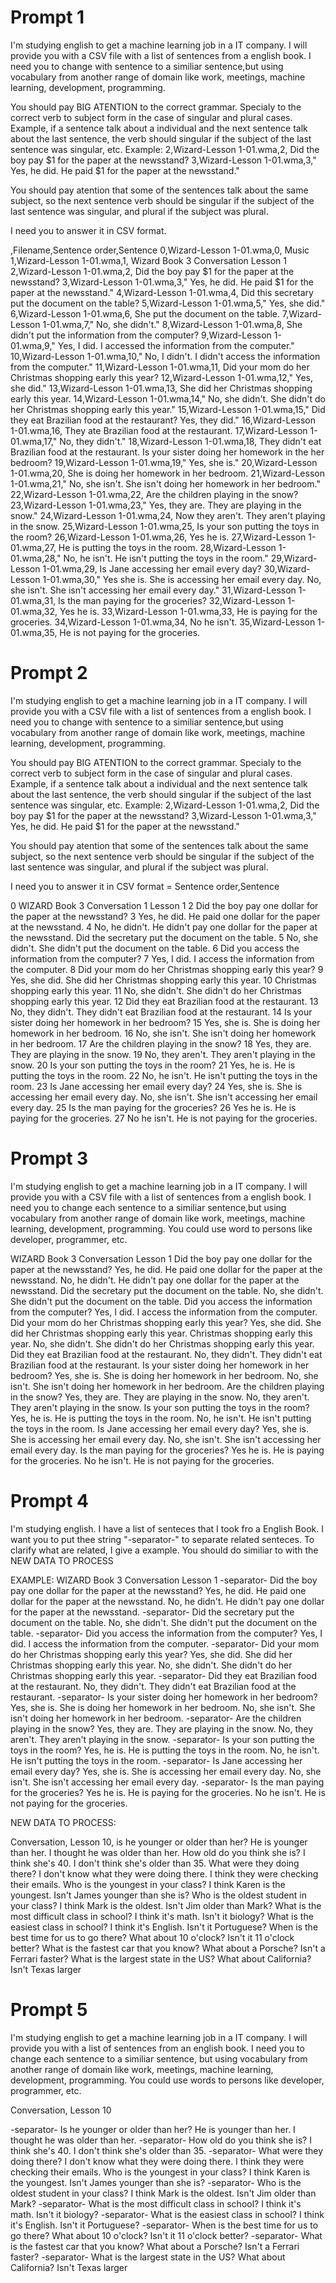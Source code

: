 # Prompt 1
I'm studying english to get a machine learning job in a IT company. 
I will provide you with a CSV file with a list of sentences from a english book. 
I need you to change with sentence to a similiar sentence,but using vocabulary from another range of domain like work, meetings, machine learning, development, programming.

You should pay BIG ATENTION to the correct grammar.
Specialy to the correct verb to subject form in the case of singular and plural cases.
Example, if a sentence talk about a individual and the next sentence talk about the last sentence, the verb should singular if the subject of the last sentence was singular, etc.
Example:
2,Wizard-Lesson 1-01.wma,2, Did the boy pay $1 for the paper at the newsstand?
3,Wizard-Lesson 1-01.wma,3," Yes, he did. He paid $1 for the paper at the newsstand."


You should pay atention that some of the sentences talk about the same subject, so the next sentence verb should be singular if the subject of the last sentence was singular, and plural if the subject was plural. 


I need you to answer it in CSV format.

,Filename,Sentence order,Sentence
0,Wizard-Lesson 1-01.wma,0, Music
1,Wizard-Lesson 1-01.wma,1, Wizard Book 3 Conversation Lesson 1
2,Wizard-Lesson 1-01.wma,2, Did the boy pay $1 for the paper at the newsstand?
3,Wizard-Lesson 1-01.wma,3," Yes, he did. He paid $1 for the paper at the newsstand."
4,Wizard-Lesson 1-01.wma,4, Did this secretary put the document on the table?
5,Wizard-Lesson 1-01.wma,5," Yes, she did."
6,Wizard-Lesson 1-01.wma,6, She put the document on the table.
7,Wizard-Lesson 1-01.wma,7," No, she didn't."
8,Wizard-Lesson 1-01.wma,8, She didn't put the information from the computer?
9,Wizard-Lesson 1-01.wma,9," Yes, I did. I accessed the information from the computer."
10,Wizard-Lesson 1-01.wma,10," No, I didn't. I didn't access the information from the computer."
11,Wizard-Lesson 1-01.wma,11, Did your mom do her Christmas shopping early this year?
12,Wizard-Lesson 1-01.wma,12," Yes, she did."
13,Wizard-Lesson 1-01.wma,13, She did her Christmas shopping early this year.
14,Wizard-Lesson 1-01.wma,14," No, she didn't. She didn't do her Christmas shopping early this year."
15,Wizard-Lesson 1-01.wma,15," Did they eat Brazilian food at the restaurant? Yes, they did."
16,Wizard-Lesson 1-01.wma,16, They ate Brazilian food at the restaurant.
17,Wizard-Lesson 1-01.wma,17," No, they didn't."
18,Wizard-Lesson 1-01.wma,18, They didn't eat Brazilian food at the restaurant. Is your sister doing her homework in the her bedroom?
19,Wizard-Lesson 1-01.wma,19," Yes, she is."
20,Wizard-Lesson 1-01.wma,20, She is doing her homework in her bedroom.
21,Wizard-Lesson 1-01.wma,21," No, she isn't. She isn't doing her homework in her bedroom."
22,Wizard-Lesson 1-01.wma,22, Are the children playing in the snow?
23,Wizard-Lesson 1-01.wma,23," Yes, they are. They are playing in the snow."
24,Wizard-Lesson 1-01.wma,24, Now they aren't. They aren't playing in the snow.
25,Wizard-Lesson 1-01.wma,25, Is your son putting the toys in the room?
26,Wizard-Lesson 1-01.wma,26, Yes he is.
27,Wizard-Lesson 1-01.wma,27, He is putting the toys in the room.
28,Wizard-Lesson 1-01.wma,28," No, he isn't. He isn't putting the toys in the room."
29,Wizard-Lesson 1-01.wma,29, Is Jane accessing her email every day?
30,Wizard-Lesson 1-01.wma,30," Yes she is. She is accessing her email every day. No, she isn't. She isn't accessing her email every day."
31,Wizard-Lesson 1-01.wma,31, Is the man paying for the groceries?
32,Wizard-Lesson 1-01.wma,32, Yes he is.
33,Wizard-Lesson 1-01.wma,33, He is paying for the groceries.
34,Wizard-Lesson 1-01.wma,34, No he isn't.
35,Wizard-Lesson 1-01.wma,35, He is not paying for the groceries.


# Prompt 2
I'm studying english to get a machine learning job in a IT company. 
I will provide you with a CSV file with a list of sentences from a english book. 
I need you to change with sentence to a similiar sentence,but using vocabulary from another range of domain like work, meetings, machine learning, development, programming.

You should pay BIG ATENTION to the correct grammar.
Specialy to the correct verb to subject form in the case of singular and plural cases.
Example, if a sentence talk about a individual and the next sentence talk about the last sentence, the verb should singular if the subject of the last sentence was singular, etc.
Example:
2,Wizard-Lesson 1-01.wma,2, Did the boy pay $1 for the paper at the newsstand?
3,Wizard-Lesson 1-01.wma,3," Yes, he did. He paid $1 for the paper at the newsstand."


You should pay atention that some of the sentences talk about the same subject, so the next sentence verb should be singular if the subject of the last sentence was singular, and plural if the subject was plural. 


I need you to answer it in CSV format = Sentence order,Sentence


0  WIZARD Book 3 Conversation
1  Lesson 1
2  Did the boy pay one dollar for the paper at the newsstand?
3  Yes, he did. He paid one dollar for the paper at the newsstand.
4  No, he didn't. He didn't pay one dollar for the paper at the newsstand. Did the secretary put the document on the table.
5  No, she didn't. She didn't put the document on the table.
6  Did you access the information from the computer?
7  Yes, I did. I access the information from the computer.
8  Did your mom do her Christmas shopping early this year?
9  Yes, she did. She did her Christmas shopping early this year.
10  Christmas shopping early this year.
11  No, she didn't. She didn't do her Christmas shopping early this year.
12  Did they eat Brazilian food at the restaurant.
13  No, they didn't. They didn't eat Brazilian food at the restaurant.
14  Is your sister doing her homework in her bedroom?
15  Yes, she is. She is doing her homework in her bedroom.
16  No, she isn't. She isn't doing her homework in her bedroom.
17  Are the children playing in the snow?
18  Yes, they are. They are playing in the snow.
19  No, they aren't. They aren't playing in the snow.
20  Is your son putting the toys in the room?
21  Yes, he is. He is putting the toys in the room.
22  No, he isn't. He isn't putting the toys in the room.
23  Is Jane accessing her email every day?
24  Yes, she is. She is accessing her email every day. No, she isn't. She isn't accessing her email every day.
25  Is the man paying for the groceries?
26  Yes he is. He is paying for the groceries.
27  No he isn't. He is not paying for the groceries.


# Prompt 3
I'm studying english to get a machine learning job in a IT company. 
I will provide you with a CSV file with a list of sentences from a english book. 
I need you to change each sentence to a similiar sentence,but using vocabulary from another range of domain like work, meetings, machine learning, development, programming.
You could use word to persons like developer, programmer, etc.




WIZARD Book 3 Conversation
 Lesson 1
 Did the boy pay one dollar for the paper at the newsstand?
 Yes, he did. He paid one dollar for the paper at the newsstand.
 No, he didn't. He didn't pay one dollar for the paper at the newsstand. 
 Did the secretary put the document on the table.
 No, she didn't. She didn't put the document on the table.
 Did you access the information from the computer?
 Yes, I did. I access the information from the computer.
 Did your mom do her Christmas shopping early this year?
 Yes, she did. She did her Christmas shopping early this year.
 Christmas shopping early this year.
 No, she didn't. She didn't do her Christmas shopping early this year.
 Did they eat Brazilian food at the restaurant.
 No, they didn't. They didn't eat Brazilian food at the restaurant.
 Is your sister doing her homework in her bedroom?
 Yes, she is. She is doing her homework in her bedroom.
 No, she isn't. She isn't doing her homework in her bedroom.
 Are the children playing in the snow?
 Yes, they are. They are playing in the snow.
 No, they aren't. They aren't playing in the snow.
 Is your son putting the toys in the room?
 Yes, he is. He is putting the toys in the room.
 No, he isn't. He isn't putting the toys in the room.
 Is Jane accessing her email every day?
 Yes, she is. She is accessing her email every day. 
 No, she isn't. She isn't accessing her email every day.
 Is the man paying for the groceries?
 Yes he is. He is paying for the groceries.
 No he isn't. He is not paying for the groceries.

# Prompt 4

I'm studying english. I have a list of senteces that I took fro a English Book.
I want you to put thee string "-separator-" to separate related senteces.
To clarify what are related, I give a example. You should do similiar to with the NEW DATA TO PROCESS

EXAMPLE:
WIZARD Book 3 Conversation
 Lesson 1
 -separator-
 Did the boy pay one dollar for the paper at the newsstand?
 Yes, he did. He paid one dollar for the paper at the newsstand.
 No, he didn't. He didn't pay one dollar for the paper at the newsstand. 
 -separator-
 Did the secretary put the document on the table.
 No, she didn't. She didn't put the document on the table.
 -separator-
 Did you access the information from the computer?
 Yes, I did. I access the information from the computer.
 -separator-
 Did your mom do her Christmas shopping early this year?
 Yes, she did. She did her Christmas shopping early this year.
 No, she didn't. She didn't do her Christmas shopping early this year.
 -separator-
 Did they eat Brazilian food at the restaurant.
 No, they didn't. They didn't eat Brazilian food at the restaurant.
 -separator-
 Is your sister doing her homework in her bedroom?
 Yes, she is. She is doing her homework in her bedroom.
 No, she isn't. She isn't doing her homework in her bedroom.
 -separator-
 Are the children playing in the snow?
 Yes, they are. They are playing in the snow.
 No, they aren't. They aren't playing in the snow.
 -separator-
 Is your son putting the toys in the room?
 Yes, he is. He is putting the toys in the room.
 No, he isn't. He isn't putting the toys in the room.
 -separator-
 Is Jane accessing her email every day?
 Yes, she is. She is accessing her email every day. 
 No, she isn't. She isn't accessing her email every day.
 -separator-
 Is the man paying for the groceries?
 Yes he is. He is paying for the groceries.
 No he isn't. He is not paying for the groceries.



 NEW DATA TO PROCESS:

  Conversation, Lesson 10, is he younger or older than her?
 He is younger than her.
 I thought he was older than her.
 How old do you think she is?
 I think she's 40.
 I don't think she's older than 35.
 What were they doing there? I don't know what they were doing there.
 I think they were checking their emails. Who is the youngest in your class?
 I think Karen is the youngest.
 Isn't James younger than she is?
 Who is the oldest student in your class?
 I think Mark is the oldest.
 Isn't Jim older than Mark?
 What is the most difficult class in school?
 I think it's math.
 Isn't it biology?
 What is the easiest class in school?
 I think it's English.
 Isn't it Portuguese?
 When is the best time for us to go there?
 What about 10 o'clock?
 Isn't it 11 o'clock better?
 What is the fastest car that you know?
 What about a Porsche?
 Isn't a Ferrari faster?
 What is the largest state in the US?
 What about California?
 Isn't Texas larger


 # Prompt 5

I'm studying english to get a machine learning job in a IT company. 
I will provide you with a list of sentences from an english book. 
I need you to change each sentence to a similiar sentence, but using vocabulary from another range of domain like work, meetings, machine learning, development, programming.
You could use words to persons like developer, programmer, etc.

 Conversation, Lesson 10

-separator-
Is he younger or older than her?
He is younger than her.
I thought he was older than her.
-separator-
How old do you think she is?
I think she's 40.
I don't think she's older than 35.
-separator-
What were they doing there? I don't know what they were doing there.
I think they were checking their emails. Who is the youngest in your class?
I think Karen is the youngest.
Isn't James younger than she is?
-separator-
Who is the oldest student in your class?
I think Mark is the oldest.
Isn't Jim older than Mark?
-separator-
What is the most difficult class in school?
I think it's math.
Isn't it biology?
-separator-
What is the easiest class in school?
I think it's English.
Isn't it Portuguese?
-separator-
When is the best time for us to go there?
What about 10 o'clock?
Isn't it 11 o'clock better?
-separator-
What is the fastest car that you know?
What about a Porsche?
Isn't a Ferrari faster?
-separator-
What is the largest state in the US?
What about California?
Isn't Texas larger